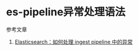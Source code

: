 # es-pipeline异常处理语法

参考文章

1. [Elasticsearch：如何处理 ingest pipeline 中的异常](https://blog.csdn.net/UbuntuTouch/article/details/109749068)

